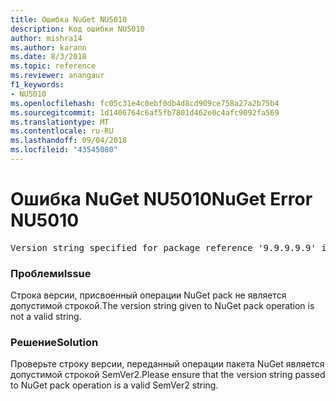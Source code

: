 ```yaml
---
title: Ошибка NuGet NU5010
description: Код ошибки NU5010
author: mishra14
ms.author: karann
ms.date: 8/3/2018
ms.topic: reference
ms.reviewer: anangaur
f1_keywords:
- NU5010
ms.openlocfilehash: fc05c31e4c0ebf0db4d8cd909ce758a27a2b75b4
ms.sourcegitcommit: 1d1406764c6af5fb7801d462e0c4afc9092fa569
ms.translationtype: MT
ms.contentlocale: ru-RU
ms.lasthandoff: 09/04/2018
ms.locfileid: "43545080"
---
```

# <a name="nuget-error-nu5010"></a><span data-ttu-id="7a892-103">Ошибка NuGet NU5010</span><span class="sxs-lookup"><span data-stu-id="7a892-103">NuGet Error NU5010</span></span>
<pre>Version string specified for package reference '9.9.9.9.9' is invalid.</pre>

### <a name="issue"></a><span data-ttu-id="7a892-104">Проблеми</span><span class="sxs-lookup"><span data-stu-id="7a892-104">Issue</span></span>

<span data-ttu-id="7a892-105">Строка версии, присвоенный операции NuGet pack не является допустимой строкой.</span><span class="sxs-lookup"><span data-stu-id="7a892-105">The version string given to NuGet pack operation is not a valid string.</span></span>


### <a name="solution"></a><span data-ttu-id="7a892-106">Решение</span><span class="sxs-lookup"><span data-stu-id="7a892-106">Solution</span></span>

<span data-ttu-id="7a892-107">Проверьте строку версии, переданный операции пакета NuGet является допустимой строкой SemVer2.</span><span class="sxs-lookup"><span data-stu-id="7a892-107">Please ensure that the version string passed to NuGet pack operation is a valid SemVer2 string.</span></span>

